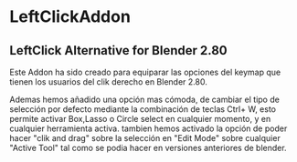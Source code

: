 # LeftClickAddon
LeftClick Alternative for Blender 2.80
----------------------------------------
Este Addon ha sido creado para equiparar las opciones del keymap que tienen los usuarios del clik derecho en Blender 2.80.

Ademas hemos añadido una opción mas cómoda, de cambiar el tipo de selección por defecto mediante la combinación de teclas Ctrl+ W, esto permite activar Box,Lasso o Circle select en cualquier momento, y en cualquier herramienta activa. 
tambien hemos activado la opción de poder hacer "clik and drag" sobre la selección en "Edit Mode" sobre cualquier "Active Tool" tal como se podia hacer en versiones anteriores de blender.
